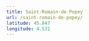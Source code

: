 ```yaml
---
title: Saint-Romain-de-Popey
url: /saint-romain-de-popey/
latitude: 45.847
longitude: 4.531
---
```

